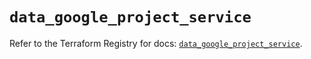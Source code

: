 # `data_google_project_service`

Refer to the Terraform Registry for docs: [`data_google_project_service`](https://registry.terraform.io/providers/hashicorp/google/6.2.0/docs/data-sources/project_service).
